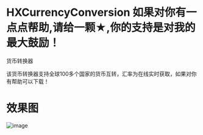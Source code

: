 # HXCurrencyConversion 如果对你有一点点帮助,请给一颗★,你的支持是对我的最大鼓励！
货币转换器

该货币转换器支持全球100多个国家的货币互转，汇率为在线实时获取，如果对你有帮助可以下载！

# 效果图
![image](https://github.com/huangxuan518/HXCurrencyConversion/blob/master/HXCurrencyConversion/xiaoguo.gif)
